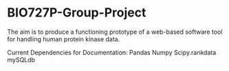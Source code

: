 # BIO727P-Group-Project
The aim is to produce  a functioning prototype of a web-based software tool for handling human protein kinase data.

Current Dependencies for Documentation:
Pandas
Numpy
Scipy.rankdata
mySQLdb
